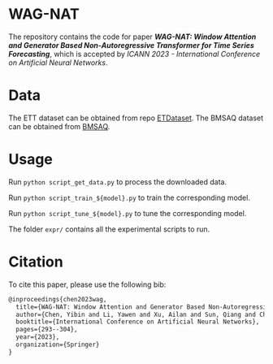 # WAG-NAT
The repository contains the code for paper **_WAG-NAT: Window Attention and Generator Based Non-Autoregressive Transformer for Time Series Forecasting_**, 
which is accepted by _ICANN 2023 - International Conference on Artificial Neural Networks_.

# Data
The ETT dataset can be obtained from repo [ETDataset](https://github.com/zhouhaoyi/ETDataset).
The BMSAQ dataset can be obtained from [BMSAQ](https://archive.ics.uci.edu/ml/datasets/Beijing+Multi-Site+Air-Quality+Data).

# Usage
Run `python script_get_data.py` to process the downloaded data.

Run `python script_train_${model}.py` to train the corresponding model.

Run `python script_tune_${model}.py` to tune the corresponding model.

The folder `expr/` contains all the experimental scripts to run.

# Citation
To cite this paper, please use the following bib:
```tex
@inproceedings{chen2023wag,
  title={WAG-NAT: Window Attention and Generator Based Non-Autoregressive Transformer for Time Series Forecasting},
  author={Chen, Yibin and Li, Yawen and Xu, Ailan and Sun, Qiang and Chen, Xiaomin and Xu, Chen},
  booktitle={International Conference on Artificial Neural Networks},
  pages={293--304},
  year={2023},
  organization={Springer}
}
```
